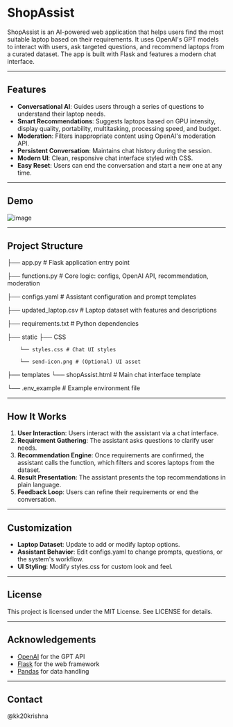# ShopAssist

ShopAssist is an AI-powered web application that helps users find the most suitable laptop based on their requirements. It uses OpenAI's GPT models to interact with users, ask targeted questions, and recommend laptops from a curated dataset. The app is built with Flask and features a modern chat interface.

---

## Features

- **Conversational AI**: Guides users through a series of questions to understand their laptop needs.
- **Smart Recommendations**: Suggests laptops based on GPU intensity, display quality, portability, multitasking, processing speed, and budget.
- **Moderation**: Filters inappropriate content using OpenAI's moderation API.
- **Persistent Conversation**: Maintains chat history during the session.
- **Modern UI**: Clean, responsive chat interface styled with CSS.
- **Easy Reset**: Users can end the conversation and start a new one at any time.

---

## Demo
![image](https://github.com/user-attachments/assets/912b4ab7-169f-4500-9166-45487a13ae81)


---

## Project Structure
├── app.py # Flask application entry point 

├── functions.py # Core logic: configs, OpenAI API, recommendation, moderation 

├── configs.yaml # Assistant configuration and prompt templates 

├── updated_laptop.csv # Laptop dataset with features and descriptions 

├── requirements.txt # Python dependencies 

├── static
    ├── CSS
    
        └── styles.css # Chat UI styles 
        
        └── send-icon.png # (Optional) UI asset 
        
├── templates
    └── shopAssist.html # Main chat interface template
    
└── .env_example # Example environment file


---

## How It Works

1. **User Interaction**: Users interact with the assistant via a chat interface.
2. **Requirement Gathering**: The assistant asks questions to clarify user needs.
3. **Recommendation Engine**: Once requirements are confirmed, the assistant calls the  function, which filters and scores laptops from the dataset.
4. **Result Presentation**: The assistant presents the top recommendations in plain language.
5. **Feedback Loop**: Users can refine their requirements or end the conversation.

---

## Customization

- **Laptop Dataset**: Update  to add or modify laptop options.
- **Assistant Behavior**: Edit configs.yaml to change prompts, questions, or the system's workflow.
- **UI Styling**: Modify styles.css for custom look and feel.

---

## License

This project is licensed under the MIT License. See LICENSE for details.

---

## Acknowledgements

- [OpenAI](https://openai.com/) for the GPT API
- [Flask](https://flask.palletsprojects.com/) for the web framework
- [Pandas](https://pandas.pydata.org/) for data handling

---

## Contact

@kk20krishna
